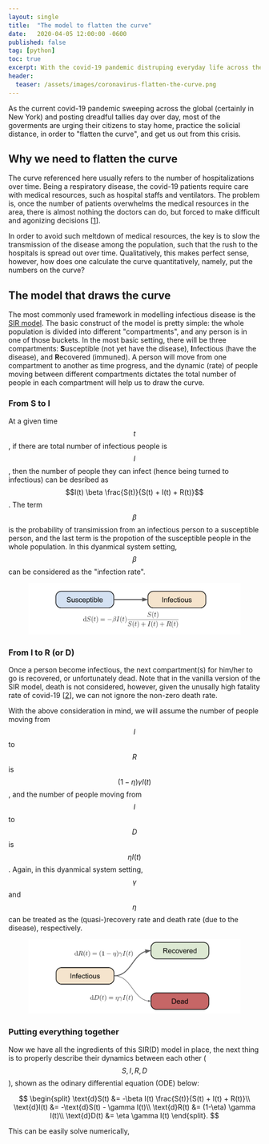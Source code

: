 ```yaml
---
layout: single
title:  "The model to flatten the curve"
date:   2020-04-05 12:00:00 -0600
published: false
tag: [python]
toc: true
excerpt: With the covid-19 pandemic distruping everyday life across the globle, a phrase we hear a lot is to "flatten the curve". What is the science behind that?
header:
  teaser: /assets/images/coronavirus-flatten-the-curve.png
---
```


As the current covid-19 pandemic sweeping across the global (certainly in New York) and posting dreadful tallies day over day, most of the goverments are urging their citizens to stay home, practice the solicial distance, in order to "flatten the curve", and get us out from this crisis. 

## Why we need to flatten the curve
The curve referenced here usually refers to the number of hospitalizations over time. Being a respiratory disease, the covid-19 patients require care with medical resources, such as hospital staffs and ventilators. The problem is, once the number of patients overwhelms the medical resources in the area, there is almost nothing the doctors can do, but forced to make difficult and agonizing decisions [[1](https://www.nytimes.com/2020/03/12/opinion/coronavirus-hospital-shortage.html)]. 

In order to avoid such meltdown of medical resources, the key is to slow the transmission of the disease among the population, such that the rush to the hospitals is spread out over time. Qualitatively, this makes perfect sense, however, how does one calculate the curve quantitatively, namely, put the numbers on the curve?

## The model that draws the curve
The most commonly used framework in modelling infectious disease is the [SIR model](https://en.wikipedia.org/wiki/Compartmental_models_in_epidemiology#The_SIR_model). The basic construct of the model is pretty simple: the whole population is divided into different "compartments", and any person is in one of those buckets. In the most basic setting, there will be three compartments: **S**usceptible (not yet have the disease), **I**nfectious (have the disease), and **R**ecovered (immuned). A person will move from one compartment to another as time progress, and the dynamic (rate) of people moving between different compartments dictates the total number of people in each compartment will help us to draw the curve.

### From S to I
At a given time $$t$$, if there are total number of infectious people is $$I$$, then the number of people they can infect (hence being turned to infectious) can be desribed as $$I(t) \beta \frac{S(t)}{S(t) + I(t) + R(t)}$$. The term $$\beta$$ is the probability of transimission from an infectious person to a susceptible person, and the last term is the propotion of the susceptible people in the whole population. In this dyanmical system setting, $$\beta$$ can be considered as the "infection rate". 
<figure>
<center>
<a href="/assets/images/sir_s_to_i.png"><img src="/assets/images/sir_s_to_i.png"></a>
</center>
</figure>

### From I to R (or D)
Once a person become infectious, the next compartment(s) for him/her to go is recovered, or unfortunately dead. Note that in the vanilla version of the SIR model, death is not considered, however, given the unusally high fatality rate of covid-19 [[2](https://www.nytimes.com/interactive/2020/world/asia/china-coronavirus-contain.html)], we can not ignore the non-zero death rate. 

With the above consideration in mind, we will assume the number of people moving from $$I$$ to $$R$$ is $$(1-\eta) \gamma I(t)$$, and the number of people moving from $$I$$ to $$D$$ is $$\eta I(t)$$. Again, in this dyanmical system setting, $$\gamma$$ and $$\eta$$ can be treated as the (quasi-)recovery rate and death rate (due to the disease), respectively. 
<figure>
<center>
<a href="/assets/images/sir_i_to_rd.png"><img src="/assets/images/sir_i_to_rd.png"></a>
</center>
</figure>

### Putting everything together

Now we have all the ingredients of this SIR(D) model in place, the next thing is to properly describe their dynamics between each other ($$S, I, R, D$$), shown as the odinary differential equation (ODE) below:

$$
\begin{split}
\text{d}S(t) &= -\beta I(t) \frac{S(t)}{S(t) + I(t) + R(t)}\\
\text{d}I(t) &= -\text{d}S(t) - \gamma I(t)\\
\text{d}R(t) &= (1-\eta) \gamma I(t)\\
\text{d}D(t) &= \eta \gamma I(t)
\end{split}.
$$

This can be easily solve numerically, 



